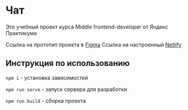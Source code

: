 # Чат

Это учебный проект курса Middle frontend-developer от Яндекс Практикума

Ссылка на прототип проекта в [Figma][figma]
Ссылка на настроенный [Netlify][netlify]

## Инструкция по использованию

`` npm i `` - установка зависимостей

`` npm run serve `` - запуск сервера для разработки

`` npm run build `` - сборка проекта

[figma]: https://www.figma.com/file/jGQ5nai3MKe0qjefYOhhoY/YP-Messenger-prototype
[netlify]: https://confident-khorana-16071d.netlify.app
